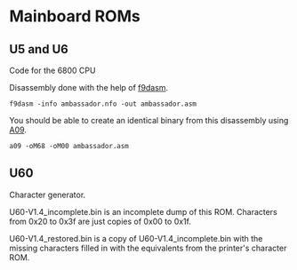 # Mainboard ROMs

## U5 and U6

Code for the 6800 CPU

Disassembly done with the help of [f9dasm](https://github.com/Arakula/f9dasm).

    f9dasm -info ambassador.nfo -out ambassador.asm

You should be able to create an identical binary from this disassembly using [A09](https://github.com/Arakula/A09).

    a09 -oM68 -oM00 ambassador.asm

## U60

Character generator.

U60-V1.4_incomplete.bin is an incomplete dump of this ROM. Characters from 0x20 to 0x3f are just copies of 0x00 to 0x1f.

U60-V1.4_restored.bin is a copy of U60-V1.4_incomplete.bin with the missing characters filled in with the equivalents from the printer's character ROM.
